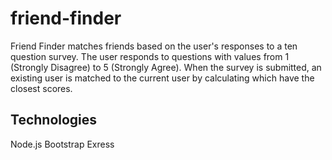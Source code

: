 # friend-finder


Friend Finder matches friends based on the user's responses to a ten question survey. The user responds to questions with values from 1 (Strongly Disagree) to 5 (Strongly Agree). When the survey is submitted, an existing user is matched to the current user by calculating which have the closest scores. 

## Technologies
Node.js
Bootstrap
Exress